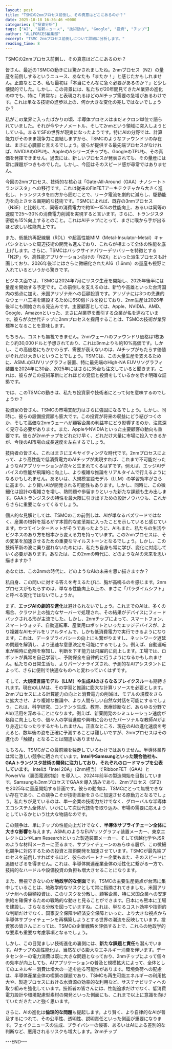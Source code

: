 ```yaml
---
layout: post
title: "TSMCの2nmプロセス前倒し、その真意はどこにあるのか？"
date: 2025-10-18 16:36:46 +0000
categories: ["投資分析"]
tags: ["AI", "最新ニュース", "技術動向", "Google", "投資", "チップ"]
author: "ALLFORCES編集部"
excerpt: "TSMC 2nmプロセス前倒しについて詳細に分析します。"
reading_time: 8
---
```


TSMCの2nmプロセス前倒し、その真意はどこにあるのか？

皆さん、最近のTSMCの動きには驚かされましたね。2nmプロセス（N2）の量産を前倒しするというニュース、あなたも「またか！」と感じたかもしれません。正直なところ、私も最初は「本当にそんなに急ぐ必要があるのか？」と少し懐疑的でした。しかし、この背景には、私たちが20年間見てきたAI業界の進化の中でも、特に「異常な」と表現されるほどのAIチップ需要の急増があるわけです。これは単なる技術の進歩以上の、何か大きな変化の兆しではないでしょうか？

私がこの業界に入ったばかりの頃、半導体プロセスはまだミクロン単位で語られていました。それが今やナノメートル、そして2nmという領域に突入しようとしている。まるでSFの世界が現実になったようです。特にAIの分野では、計算能力がそのまま競争力に直結しますから、TSMCのようなファウンドリの存在は、まさに心臓部と言えるでしょう。彼らが提供する最先端プロセスがなければ、NVIDIAのGPUも、AppleのAシリーズチップも、GoogleのTPUも、その真価を発揮できません。過去には、新しいプロセスが発表されても、その量産には常に課題がつきものでした。しかし、今回はそのスピード感が尋常ではありません。

今回の2nmプロセス、技術的な核心は「Gate-All-Around（GAA）ナノシートトランジスタ」への移行です。これは従来のFinFETアーキテクチャから大きく進化し、トランジスタを四方から囲むことで、リーク電流を劇的に減らし、駆動能力を向上させる画期的な技術です。TSMCによれば、既存の3nmプロセス（N3E）と比較して、同等の消費電力で約10〜15%の性能向上、あるいは同等の速度で25〜30%の消費電力削減を実現すると言います。さらに、トランジスタ密度も15%向上するとのこと。これはAIチップにとって、まさに喉から手が出るほど欲しい性能向上です。

また、低抵抗再配線層（RDL）や超高性能MIM（Metal-Insulator-Metal）キャパシタといった周辺技術の開発も進んでおり、これらが相まって全体の性能を底上げします。さらに、TSMCはバックサイドパワーデリバリーを特徴とする「N2P」や、高性能アプリケーション向けの「N2X」といった派生プロセスも計画しており、2026年後半にはさらに微細化されたA16（1.6nm）の量産も視野に入れているというから驚きです。

ビジネス面では、TSMCは2024年7月にリスク生産を開始し、2025年後半には量産を開始する予定です。この前倒しを支えるのは、新竹や高雄といった台湾国内の拠点に加え、米国アリゾナ州への巨額投資です。アリゾナには3つの先進的なウェーハ工場を建設するために650億ドルを投じており、2nm生産は2026年後半にも開始される見込みです。主要顧客としては、Apple、NVIDIA、AMD、Google、Amazonといった、まさにAI業界を牽引する企業が名を連ねています。彼らが次世代チップに2nmプロセスを採用することは、TSMCの技術が業界標準となることを意味します。

もちろん、コストも無視できません。2nmウェーハのファウンドリ価格は1枚あたり約30,000ドルと予想されており、これは3nmよりも約10%高価です。しかし、この高価格にもかかわらず、需要が衰えないのは、AIチップがもたらす価値がそれだけ大きいということでしょう。TSMCは、この大量生産を支えるために、ASMLのEUVリソグラフィ装置、特に最先端のHigh-NA EUVリソグラフィ装置を2024年に30台、2025年にはさらに35台も注文していると聞きます。これは、彼らがこの技術革新にどれほどの覚悟と投資をしているかを示す明確な証拠です。

では、このTSMCの動きは、私たち投資家や技術者にとって何を意味するのでしょうか？

投資家の皆さん、TSMCの市場支配力はさらに強固になるでしょう。しかし、同時に、彼らの設備投資額も膨大です。この投資が将来の収益にどう結びつくのか、そして高価な2nmウェーハが顧客企業の利益率にどう影響するのか、注意深く見守る必要があります。また、AppleやNVIDIAといった主要顧客の動向も重要です。彼らが2nmチップをどれだけ早く、どれだけ大量に市場に投入できるかが、今後のAI市場の成長速度を左右するでしょう。

技術者の皆さん、これはまさにエキサイティングな時代です。2nmプロセスによって、より高性能で低消費電力のAIチップが実現すれば、これまで不可能だったようなAIアプリケーションが次々と生まれてくるはずです。例えば、エッジAIデバイスの性能が飛躍的に向上し、より複雑な推論をリアルタイムで行えるようになるかもしれません。あるいは、大規模言語モデル（LLM）の学習効率がさらに高まり、より賢いAIが開発される可能性もあります。しかし、同時に、この微細化は設計の複雑さを増し、熱問題や歩留まりといった新たな課題も生み出します。GAAトランジスタの特性を最大限に引き出すための設計ノウハウも、これからさらに重要になってくるでしょう。

個人的な見解としては、TSMCのこの前倒しは、AIが単なるバズワードではなく、産業の根幹を揺るがす本質的な変革期に入ったことを示していると感じています。かつてインターネットがそうであったように、AIもまた、私たちの生活やビジネスのあり方を根本から変える力を持っています。この2nmプロセスは、その変革を加速させるための重要なマイルストーンとなるでしょう。しかし、この技術革新の波に乗り遅れないためには、私たち自身も常に学び、変化に対応していく必要があります。あなたは、この2nmの時代に、どのようなAIの未来を思い描きますか？

あなたは、この2nmの時代に、どのようなAIの未来を思い描きますか？

私自身、この問いに対する答えを考えるたびに、胸が高鳴るのを感じます。2nmプロセスがもたらすのは、単なる性能向上以上の、まさに「パラダイムシフト」と呼べる変化ではないでしょうか。

まず、**エッジAIの劇的な進化**は避けられないでしょう。これまでのAIは、多くの場合、クラウド上の強力なサーバーで処理され、その結果がデバイスにフィードバックされる形が主流でした。しかし、2nmチップによって、スマートフォン、スマートウォッチ、自動運転車、産業用ロボットといったエッジデバイスが、より複雑なAIモデルをリアルタイムで、しかも低消費電力で実行できるようになります。これは、データプライバシーの向上にも繋がりますし、ネットワーク遅延の問題を解消し、より迅速な意思決定を可能にするでしょう。例えば、自動運転車が瞬時に危険を察知し、判断を下す能力は飛躍的に向上します。工場では、ロボットが異常を自己学習し、予防保全を自律的に行うようになるかもしれません。私たちの日常生活も、よりパーソナライズされ、予測的なAIアシスタントによって、さらに便利で快適なものへと変わっていくはずです。

そして、**大規模言語モデル（LLM）や生成AIのさらなるブレイクスルー**も期待されます。現在のLLMは、その学習と推論に膨大な計算リソースを必要とします。2nmプロセスによる計算能力の向上と消費電力の削減は、モデルの規模をさらに拡大させ、より複雑な推論や、より人間らしい自然な対話を可能にするでしょう。これは、科学研究、コンテンツ生成、教育、医療診断など、あらゆる分野でAIの活用を深めることになります。例えば、新薬開発のシミュレーション速度が格段に向上したり、個々人の学習進度や興味に合わせたパーソナルな教師AIがより身近になったりするかもしれません。正直なところ、現在のAIの進化速度を考えると、数年後の姿を正確に予測することは難しいですが、2nmプロセスはその進化の「触媒」となることは間違いありません。

もちろん、TSMCがこの最前線を独走しているわけではありません。半導体業界は常に激しい競争に晒されています。**IntelやSamsungといった競合他社も、GAAトランジスタ技術の開発に注力しており、それぞれのロードマップを公表しています。** Intelは「Intel 20A」（2nm相当）でRibbonFET（GAA）とPowerVia（裏面電源供給）を導入し、2024年前半の製造開始を目指しています。Samsungも3nmプロセスでGAAを導入済みであり、2nmプロセス（SF2）を2025年に量産開始する計画です。彼らの動向は、TSMCにとって無視できない存在であり、この競争こそが技術革新をさらに加速させる原動力となるでしょう。私たちが見ているのは、単一企業の技術力だけでなく、グローバルな半導体エコシステム全体が、いかにして次世代技術を取り込み、市場の需要に応えようとしているかという壮大な物語なのです。

この競争は、単にチップの性能向上だけでなく、**半導体サプライチェーン全体に大きな影響**を与えます。ASMLのようなEUVリソグラフィ装置メーカー、東京エレクトロンやLam Researchといった製造装置メーカー、そして信越化学やJSRのような材料メーカーに至るまで、サプライチェーンのあらゆる層が、この微細化競争に対応するための投資と技術開発を加速させています。TSMCが最先端プロセスを前倒しすればするほど、彼らのパートナー企業もまた、そのスピードに追随せざるを得ません。これは、半導体関連産業全体の活性化に繋がる一方で、技術的なハードルや設備投資の負担も増大させることになります。

また、無視できないのが**地政学的な側面**です。TSMCの主要生産拠点が台湾に集中していることは、地政学的なリスクとして常に指摘されてきました。米国アリゾナ州への巨額投資は、このリスクを分散し、顧客企業、特に米国企業への安定供給を確保するための戦略的な動きと見ることができます。日本にも熊本に工場を建設し、さらなる分散を図っていますね。これは、単なるコスト効率や技術的な判断だけでなく、国家安全保障や経済安全保障といった、より大きな視点から半導体サプライチェーンを再構築しようとする世界の潮流を反映しています。投資家の皆さんにとっては、TSMCの企業戦略を評価する上で、これらの地政学的な要素も重要な考慮事項となるでしょう。

しかし、この目覚ましい技術進化の裏側には、**新たな課題と責任**も潜んでいます。AIチップの高性能化は、当然ながら膨大なエネルギー消費を伴います。データセンターの電力消費は既に大きな問題となっており、2nmチップによって個々の効率が向上しても、AIアプリケーションの普及と規模拡大によって、全体としてのエネルギー消費は増大の一途を辿る可能性があります。環境負荷への配慮は、半導体産業全体の喫緊の課題であり、TSMCも再生可能エネルギーの利用拡大や、製造プロセスにおける水資源の効率的な利用など、サステナビリティへの取り組みを強化しています。技術者の皆さんには、性能追求だけでなく、低消費電力設計や環境配慮型素材の開発といった側面にも、これまで以上に意識を向けていただきたいと強く思います。

さらに、AIの進化は**倫理的な問題**も提起します。より賢く、より自律的なAIが普及するにつれて、その公平性、透明性、説明責任といった側面が重要になります。フェイクニュースの生成、プライバシーの侵害、あるいはAIによる差別的な判断など、悪用されるリスクも増大します。2nmチップ

---END---